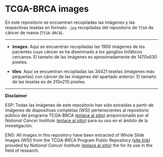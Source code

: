 # TCGA-BRCA images
En este repositorio se encuentran recopiladas las imágenes y las respectivas teselas en formato `.jpg` recopiladas del repositorio de `TCGA` de cáncer de mama (`TCGA-BRCA`).

---
- **images**: Aquí se encuentran recopiladas las 1900 imágenes de los pacientes cuyo cáncer se ha diseminado a los ganglios linfáticos cercanos.
El tamaño de las imágenes es aproximadamente de 1470x630 píxeles.
  

- **tiles**: Aquí se encuentran recopiladas las 34421 teselas (imágenes más pequeñas) con cáncer de las imágenes del apartado anterior.
El tamaño de las teselas es de 210x210 píxeles.

---
**Disclaimer**

ESP: Todas las imágenes de este repositorio han sido extraídas a partir de imágenes de diapositivas completas (WSI) pertenecientes al repositorio público del programa TCGA-BRCA ([enlace al sitio](https://portal.gdc.cancer.gov/)) proporcionado por el _National Cancer Institute_ ([enlace al sitio](https://www.cancer.gov/)) para su uso en el ámbito de la investigación.

ENG: All images in this repository have been extracted of Whole Slide Images (WSI) from the TCGA-BRCA Program Public Repository ([site link](https://portal.gdc.cancer.gov/)) provided by _National Cancer Institute_ ([enlace al sitio](https://www.cancer.gov/)) the for its use in the field of research.
  
